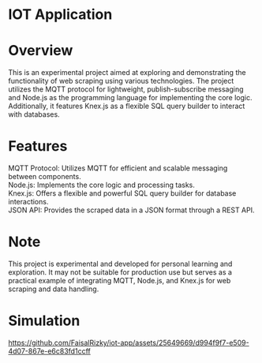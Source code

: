 # IOT Application

# Overview
This is an experimental project aimed at exploring and demonstrating the functionality of web scraping using various technologies. The project utilizes the MQTT protocol for lightweight, publish-subscribe messaging and Node.js as the programming language for implementing the core logic. Additionally, it features Knex.js as a flexible SQL query builder to interact with databases.

# Features
MQTT Protocol: Utilizes MQTT for efficient and scalable messaging between components.   
Node.js: Implements the core logic and processing tasks.   
Knex.js: Offers a flexible and powerful SQL query builder for database interactions.   
JSON API: Provides the scraped data in a JSON format through a REST API.   

# Note
This project is experimental and developed for personal learning and exploration. It may not be suitable for production use but serves as a practical example of integrating MQTT, Node.js, and Knex.js for web scraping and data handling.

# Simulation 

https://github.com/FaisalRizky/iot-app/assets/25649669/d994f9f7-e509-4d07-867e-e6c83fd1ccff

